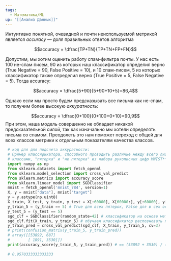 ```yaml
---
tags:
  - Математика/ML
up: "[[Анализ Данных]]"
---
```


Интуитивно понятной, очевидной и почти неиспользуемой метрикой является _accuracy_ — доля правильных ответов алгоритма

$$accuracy = \dfrac{TP+TN}{TP+TN+FP+FN}$$

Допустим, мы хотим оценить работу спам-фильтра почты. У нас есть 100 не-спам писем, 90 из которых наш классификатор определил верно (True Negative = 90, False Positive = 10), и 10 спам-писем, 5 из которых классификатор также определил верно (True Positive = 5, False Negative = 5). Тогда accuracy:

$$accuracy = \dfrac{5+90}{5+90+10+5}=86,4$$

Однако если мы просто будем предсказывать все письма как не-спам, то получим более высокую _аккуратность_:

$$accuracy = \dfrac{0+100}{0+100+0+10}=90,9$$
При этом, наша модель совершенно не обладает никакой предсказательной силой, так как изначально мы хотели определять письма со спамом. Преодолеть это нам поможет переход с общей для всех классов метрики к отдельным показателям качества классов.

```python
 # код для для подсчета аккуратности:
 # Пример классификатора, способного проводить различие между всего лишь двумя**
 # классами, "пятерка" и "не пятерка" из набора рукописных цифр MNIST**
 import numpy as np
 from sklearn.datasets import fetch_openml
 from sklearn.model_selection import cross_val_predict
 from sklearn.metrics import accuracy_score
 from sklearn.linear_model import SGDClassifier
 mnist = fetch_openml('mnist_784', version=1)
 X, y = mnist["data"], mnist["target"]
 y = y.astype(np.uint8)
 X_train, X_test, y_train, y_test = X[:60000], X[60000:], y[:60000], y[60000:]
 y_train_5 = (y_train == 5) # True для всех пятерок, False для в сех остальных цифр. Задача опознать пятерки
 y_test_5 = (y_test == 5)
 sgd_clf = SGDClassifier(random_state=42) # классификатор на основе метода стохастического градиентного спуска (Stochastic Gradient Descent SGD)
 sgd_clf.fit(X_train, y_train_5) # обучаем классификатор распозновать пятерки на целом обучающем наборе
 y_train_pred = cross_val_predict(sgd_clf, X_train, y_train_5, cv=3)
 # print(confusion_matrix(y_train_5, y_train_pred))
 # array([[53892, 687]
 #        [ 1891, 3530]])
 print(accuracy_score(y_train_5, y_train_pred)) # == (53892 + 3530) / (53892 + 3530  + 1891 +687)
 
 # 0.9570333333333333
```
